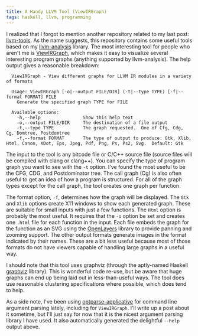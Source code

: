 ```yaml
---
title: A Handy LLVM Tool (ViewIRGraph)
tags: haskell, llvm, programming
---
```


I realized that I forgot to mention another repository related to my
last post: [llvm-tools](https://github.com/travitch/llvm-tools).  As
the name suggests, this repository contains some useful tools based on
my [llvm-analysis](https://github.com/travitch/llvm-analysis) library.
The most interesting tool for people who aren't me is
[ViewIRGraph](https://github.com/travitch/llvm-tools/blob/master/tools/ViewIRGraph.hs),
which makes it easy to visualize several interesting program graphs
(anything supported by llvm-analysis).  The help output gives a reasonable
breakdown:

```
  ViewIRGraph - View different graphs for LLVM IR modules in a variety of formats

  Usage: ViewIRGraph [-o|--output FILE/DIR] (-t|--type TYPE) [-f|--format FORMAT] FILE
    Generate the specified graph TYPE for FILE

  Available options:
    -h,--help                Show this help text
    -o,--output FILE/DIR     The destination of a file output
    -t,--type TYPE           The graph requested.  One of Cfg, Cdg, Cg, Domtree, Postdomtree
    -f,--format FORMAT       The type of output to produce: Gtk, Xlib, Html, Canon, XDot, Eps, Jpeg, Pdf, Png, Ps, Ps2, Svg.  Default: Gtk
```

The input to the tool is any bitcode file or C/C++ source file (source
files will be compiled with clang or clang++).  You can specify the
type of program graph you want to see with the `-t` option.  I've
found the most useful to be the CFG, CDG, and Postdominator tree.  The
call graph (Cg) is also often useful to get an idea of how a program
is structured.  For all of the graph types except for the call graph,
the tool creates one graph per function.

The format option, `-f`, determines how the graph will be displayed.
The `Gtk` and `Xlib` options create X11 windows to show each generated
graph.  These are suitable for small inputs with just a few functions.
The `Html` option is probably the most useful.  It requires that the
`-o` option be set and creates one `.html` file for each function in
the input.  Each file embeds the graph for the function as an SVG
using the [OpenLayers](http://openlayers.org/) library to provide
panning and zooming support.  The other output formats generate images
in the format indicated by their names.  These are a bit less useful
because most of those formats do not have viewers capable of handling
large graphs in a useful way.

I should note that this tool uses graphviz (through the aptly-named
Haskell [graphviz](http://hackage.haskell.org/package/graphviz)
library).  This is wonderful code re-use, but be aware that huge
graphs can end up being laid out in less-than-useful ways.  The tool
does use reasonable clustering specifications where possible, which
does tend to help.

As a side note, I've been using
[optparse-applicative](http://hackage.haskell.org/package/optparse-applicative)
for command line argument parsing lately, including for `ViewIRGraph`.
I'll write up a post about it sometime, but I'll just say for now that
it is the nicest argument parsing library I have used.  It also
automatically generated the delightful `--help` output above.
